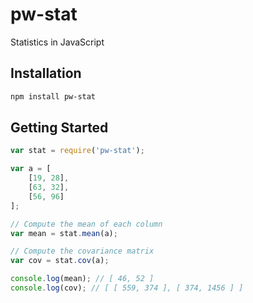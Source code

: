 # pw-stat
Statistics in JavaScript

## Installation

```bash
npm install pw-stat
```

## Getting Started

```javascript
var stat = require('pw-stat');

var a = [
	[19, 28],
	[63, 32],
	[56, 96]
];

// Compute the mean of each column
var mean = stat.mean(a);

// Compute the covariance matrix
var cov = stat.cov(a);

console.log(mean); // [ 46, 52 ]
console.log(cov); // [ [ 559, 374 ], [ 374, 1456 ] ]
```
